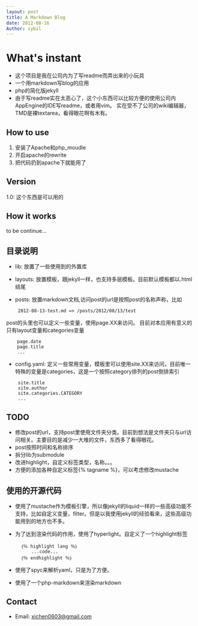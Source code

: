 ```yaml
---
layout: post
title: A Markdown Blog
date: 2012-08-16
Author: sybil
---
```

# What's instant
* 这个项目是我在公司内为了写readme而弄出来的小玩具
* 一个用markdown写blog的应用
* php的简化版jekyll
* 由于写readme实在太恶心了，这个小东西可以比较方便的使用公司内AppEngine的IDE写readme，或者用vim。
实在受不了公司的wiki编辑器，TMD是裸textarea，看得眼花啊有木有。

## How to use
 1. 安装了Apache和php_moudle
 2. 开启apache的rewrite
 3. 把代码扔到apache下就能用了

## Version
 1.0: 这个东西是可以用的

## How it works
 to be continue...

## 目录说明
 * lib: 放置了一些使用到的外置库
 * layouts: 放置模板，跟jekyll一样，也支持多层模板。目前默认模板都以.html结尾
 * posts: 放置markdown文档,访问post的url是按照post的名称声称，比如

        2012-08-13-test.md => /posts/2012/08/13/test

  post的头里也可以定义一些变量，使用page.XX来访问。
  目前对本应用有意义的只有layout变量和categories变量

        page.date
        page.title
        ...

 * config.yaml: 定义一些常用变量，模板里可以使用site.XX来访问，目前唯一特殊的变量是categories，这是一个按照category排列的post倒排索引
    
        site.title
        site.author
        site.categories.CATEGORY
        ...

## TODO
 * 修改post的url，支持post里使用文件夹分类。目前到想法是文件夹只与url访问相关。主要目的是减少一大堆的文件，东西多了看得眼花。
 * post按照时间和名称排序
 * 拆分lib为submodule
 * 改进highlight，自定义标签类型，名称。。。
 * 方便的添加各种自定义标签{% tagname %}，可以考虑修改mustache

## 使用的开源代码
* 使用了mustache作为模板引擎，所以像jekyll的liquid一样的一些高级功能不支持，比如自定义变量，filter。但是以我使用jekyll的经验看来，这些高级功能用到的地方也不多。
* 为了达到渲染代码的作用，使用了hyperlight。自定义了一个highlight标签

        ｛％ highlight lang ％｝
            ...code...
        ｛％ endhighlight ％｝

* 使用了spyc来解析yaml，只是为了方便。
* 使用了一个php-markdown来渲染markdown

## Contact
* Email: xichen0603@gmail.com

